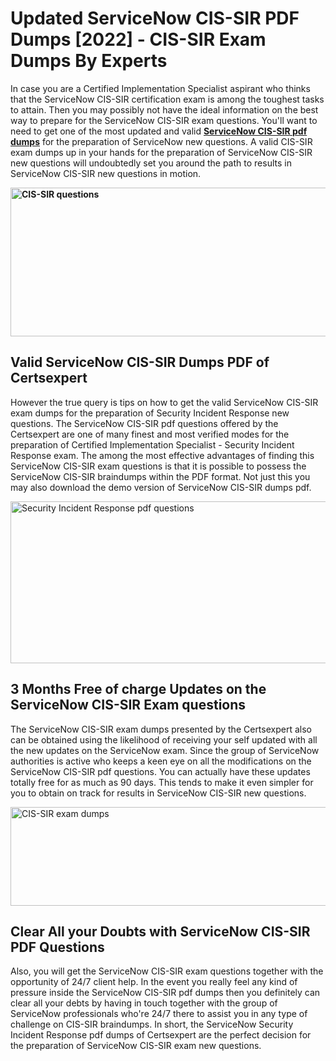 <h1><strong>Updated ServiceNow CIS-SIR PDF Dumps [2022] - CIS-SIR Exam Dumps By Experts&nbsp;</strong></h1>
<p><span style="font-weight: 400;">In case you are a Certified Implementation Specialist aspirant who thinks that the ServiceNow CIS-SIR certification exam is among the toughest tasks to attain. Then you may possibly not have the ideal information on the best way to prepare for the ServiceNow CIS-SIR exam questions. You'll want to need to get one of the most updated and valid <strong><a href="https://www.certsexpert.com/CIS-SIR-pdf-questions.html">ServiceNow CIS-SIR pdf dumps</a></strong> for the preparation of ServiceNow new questions. A valid  CIS-SIR exam dumps up in your hands for the preparation of ServiceNow CIS-SIR new questions will undoubtedly set you around the path to results in ServiceNow CIS-SIR new questions in motion.</span></p>
<p><span style="font-weight: 400;"><strong><img style="display: block; margin-left: auto; margin-right: auto;" src="https://i.ibb.co/QXh983F/73475278-2429792180625311-4586132736837681152-n.jpg" alt="CIS-SIR questions" width="632" height="238" /></strong></span></p>
<h2><strong>Valid ServiceNow CIS-SIR Dumps PDF of Certsexpert</strong></h2>
<p><span style="font-weight: 400;">However the true query is tips on how to get the valid ServiceNow CIS-SIR exam dumps for the preparation of Security Incident Response new questions. The ServiceNow CIS-SIR pdf questions offered by the Certsexpert are one of many finest and most verified modes for the preparation of Certified Implementation Specialist - Security Incident Response	 exam. The among the most effective advantages of finding this ServiceNow CIS-SIR exam questions is that it is possible to possess the ServiceNow CIS-SIR braindumps within the PDF format. Not just this you may also download the demo version of ServiceNow CIS-SIR dumps pdf.</span></p>
<p><span style="font-weight: 400;"><img style="display: block; margin-left: auto; margin-right: auto;" src="https://i.ibb.co/Jd8hN2L/76714008-3182067705200142-8735104740007870464-n.jpg" alt="Security Incident Response pdf questions" width="701" height="259" /></span></p>
<h2><strong>3 Months Free of charge Updates on the ServiceNow CIS-SIR Exam questions</strong></h2>
<p><span style="font-weight: 400;">The ServiceNow CIS-SIR exam dumps presented by the Certsexpert also can be obtained using the likelihood of receiving your self updated with all the new updates on the ServiceNow exam. Since the group of ServiceNow authorities is active who keeps a keen eye on all the modifications on the ServiceNow CIS-SIR pdf questions. You can actually have these updates totally free for as much as 90 days. This tends to make it even simpler for you to obtain on track for results in ServiceNow CIS-SIR new questions.</span></p>
<p><span style="font-weight: 400;"><a href="https://www.certsexpert.com/CIS-SIR-pdf-questions.html"><img style="display: block; margin-left: auto; margin-right: auto;" src="https://i.ibb.co/TMnKrkJ/75398236-424489711531572-5064688549987614720-n.jpg" alt="CIS-SIR exam dumps" width="714" height="158" /></a></span></p>
<h2><strong>Clear All your Doubts with ServiceNow CIS-SIR PDF Questions</strong></h2>
<p>Also, you will get the ServiceNow CIS-SIR exam questions together with the opportunity of 24/7 client help. In the event you really feel any kind of pressure inside the ServiceNow CIS-SIR pdf dumps then you definitely can clear all your debts by having in touch together with the group of ServiceNow professionals who're 24/7 there to assist you in any type of challenge on  CIS-SIR braindumps. In short, the ServiceNow Security Incident Response pdf dumps of Certsexpert are the perfect decision for the preparation of ServiceNow CIS-SIR exam new questions.</p>
